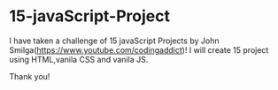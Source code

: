 # 15-javaScript-Project

I have taken a challenge of 15 javaScript Projects by John Smilga(https://www.youtube.com/codingaddict)! I will create 15 project using HTML,vanila CSS and vanila JS.

Thank you!
